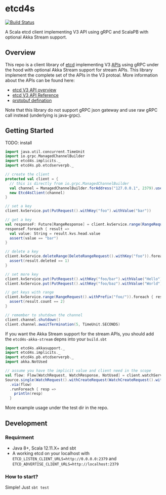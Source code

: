 # etcd4s

[![Build Status](https://travis-ci.org/mingchuno/etcd4s.svg?branch=master)](https://travis-ci.org/mingchuno/etcd4s)

A Scala etcd client implementing V3 API using gRPC and ScalaPB with optional Akka Stream support.

## Overview

This repo is a client library of [etcd](https://coreos.com/etcd/) implementing V3 [APIs](https://coreos.com/etcd/docs/latest/learning/api.html) using gRPC under the hood with optional Akka Stream support for stream APIs. This library implement the complete set of the APIs in the V3 protoal. More information about the APIs can be found here:

* [etcd V3 API overview](https://coreos.com/etcd/docs/latest/learning/api.html)
* [etcd V3 API Reference](https://coreos.com/etcd/docs/latest/dev-guide/api_reference_v3.html)
* [protobuf defination](https://github.com/mingchuno/etcd4s/tree/master/etcd4s-core/src/main/protobuf)


Note that this library do not support gRPC json gateway and use raw gRPC call instead (underlying is java-grpc). 

## Getting Started

TODO: install

```scala
import java.util.concurrent.TimeUnit
import io.grpc.ManagedChannelBuilder
import etcd4s.implicits._
import etcd4s.pb.etcdserverpb._

// create the client
protected val client = {
  // this is directly from io.grpc.ManagedChannelBuilder
  val channel = ManagedChannelBuilder.forAddress("127.0.0.1", 2379).usePlaintext(true).build()
  new Etcd4sClient(channel)
}

// set a key
client.kvService.put(PutRequest().withKey("foo").withValue("bar"))

// get a key
val responseF: Future[RangeResponse] = client.kvService.range(RangeRequest().withKey("foo"))
responseF.foreach { result =>
  val value: String = result.kvs.head.value
  assert(value == "bar")
}

// delete a key
client.kvService.deleteRange(DeleteRangeRequest().withKey("foo")).foreach { result =>
  assert(result.deleted == 1)
}

// set more key
client.kvService.put(PutRequest().withKey("foo/bar").withValue("Hello"))
client.kvService.put(PutRequest().withKey("foo/baz").withValue("World"))

// get keys with range
client.kvService.range(RangeRequest().withPrefix("foo/")).foreach { result =>
  assert(result.count == 2)
}

// remember to shutdown the channel
client.channel.shutdown()
client.channel.awaitTermination(5, TimeUnit.SECONDS)
```

If you want the Akka Stream support for the stream APIs, you should add the `etcd4s-akka-stream` depns into your `build.sbt`

```scala
import etcd4s.akkasupport._
import etcd4s.implicits._
import etcd4s.pb.etcdserverpb._
import akka.NotUsed

// assume you have the implicit value and client need in the scope
val flow: Flow[WatchRequest, WatchResponse, NotUsed] = client.watchService.watchFlow
Source.single(WatchRequest().withCreateRequest(WatchCreateRequest().withKey("foo")))
  .via(flow)
  .runForeach { resp =>
    println(resp)
  }
```

More example usage under the test dir in the repo.

## Development

### Requirment

* Java 8+, Scala 12.11.X+ and sbt
* A working etcd on your localhost with `ETCD_LISTEN_CLIENT_URLS=http://0.0.0.0:2379` and `ETCD_ADVERTISE_CLIENT_URLS=http://localhost:2379`

### How to start?

Simple! Just `sbt test`
